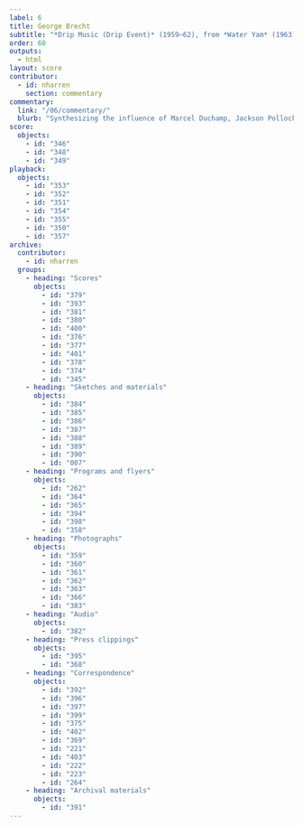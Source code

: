 ```yaml
---
label: 6
title: George Brecht
subtitle: "*Drip Music (Drip Event)* (1959–62), from *Water Yam* (1963)"
order: 60
outputs: 
  - html
layout: score
contributor:
  - id: nharren
    section: commentary
commentary:
  link: "/06/commentary/"
  blurb: "Synthesizing the influence of Marcel Duchamp, Jackson Pollock, and John Cage, Fluxus artist George Brecht’s watershed event score *Drip Music (Drip Event)* helped catalyze a new wave of experimental notation that abandoned the look of staff notation in favor of the ambiguous poetics of the written word. An annotated digital edition of *Water Yam* invites users to manipulate and compare dozens of Brecht’s event scores: playful instructions for live performance or private meditation that cultivate the “virtuoso listener” for whom “all sound may be music.”"
score:
  objects:
    - id: "346"
    - id: "348"
    - id: "349"
playback:
  objects:
    - id: "353"
    - id: "352"
    - id: "351"
    - id: "354"
    - id: "355"
    - id: "350"
    - id: "357"
archive: 
  contributor:
    - id: nharren
  groups:
    - heading: "Scores"
      objects:
        - id: "379"
        - id: "393"
        - id: "381"
        - id: "380"
        - id: "400"
        - id: "376"
        - id: "377"
        - id: "401"
        - id: "378"
        - id: "374"
        - id: "345"
    - heading: "Sketches and materials"
      objects:
        - id: "384"
        - id: "385"
        - id: "386"
        - id: "387"
        - id: "388"
        - id: "389"
        - id: "390"
        - id: "007"
    - heading: "Programs and flyers"
      objects:
        - id: "262"
        - id: "364"
        - id: "365"
        - id: "394"
        - id: "398"
        - id: "358"
    - heading: "Photographs"
      objects:
        - id: "359"
        - id: "360"
        - id: "361"
        - id: "362"
        - id: "363"
        - id: "366"
        - id: "383"
    - heading: "Audio"
      objects:
        - id: "382"
    - heading: "Press clippings"
      objects:
        - id: "395"
        - id: "368"
    - heading: "Correspondence"
      objects:
        - id: "392"
        - id: "396"
        - id: "397"
        - id: "399"
        - id: "375"
        - id: "402"
        - id: "369"
        - id: "221"
        - id: "403"
        - id: "222"
        - id: "223"
        - id: "264"
    - heading: "Archival materials"
      objects:
        - id: "391"
---
```

